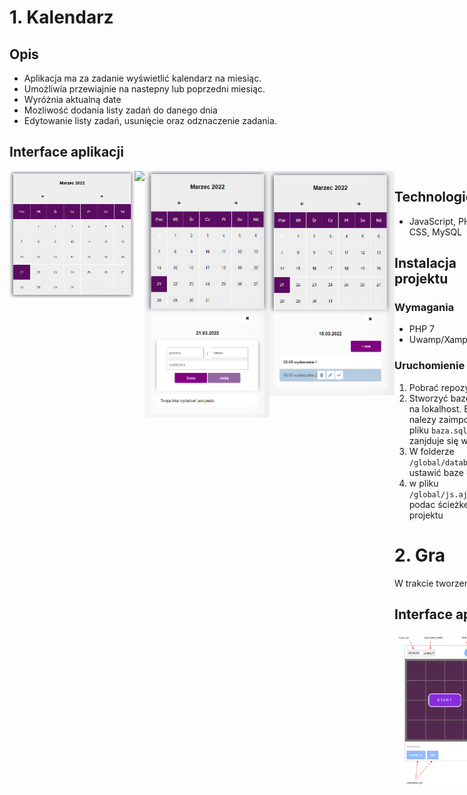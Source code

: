 <!-- # Klika małych projektów JavaScript-HTML-CSS-PHP -->

# 1. Kalendarz
## Opis
* Aplikacja ma za zadanie wyświetlić kalendarz na miesiąc. 
* Umożliwia przewiajnie na nastepny lub poprzedni miesiąc.
* Wyróżnia aktualną date 
* Mozliwość dodania listy zadań do danego dnia
* Edytowanie listy zadań, usunięcie oraz odznaczenie zadania.


## Interface aplikacji
<div style='display: flex; align-items:start'> 
<img src='./global/img/interface/calendar/kalendarz.png' width='200px'>
<img src='./global/img/interface/calendar/kolejnyMiesi%C4%85c.png' width='200px'>
<img src='./global/img/interface/calendar/FormularzDodaniaWydarznia.png' width='200px'>
<img src='./global/img/interface/calendar/NarzedziaZlista_wydarzen.png' width='200px'>
<div>

## Technologie
* JavaScript, PHP, HTML, CSS, MySQL

## Instalacja projektu
### Wymagania 
* PHP 7
* Uwamp/Xampp

### Uruchomienie projektu
1. Pobrać repozytorium
2. Stworzyć baze danych na lokalhost. Baze nalezy zaimportować z pliku ```baza.sql```. Plik zanjduje się w projekcie
3. W folderze ```/global/database/db.php``` ustawić baze danych.
4. w pliku ```/global/js.ajax.js``` podac ścieżke bazowo projektu

<!-- ![image 1](./global/img/interface/kalendarz.png)
![image 1](./global/img/interface/kolejnyMiesi%C4%85c.png)
![image 1](./global/img/interface/FormularzDodaniaWydarznia.png)
![image 1](./global/img/interface/memory_game/v1_memory_game.png)
![image 1](./global/img/interface/memory_game/setGame.png)
![image 1](./global/img/interface/memory_game/Tablica_wynikow.png)
![image 1](./global/img/interface/memory_game/play_game.png)
![image 1](./global/img/interface/memory_game/restart_game.png) -->



# 2. Gra 
W trakcie tworzenia 

## Interface aplikacji
<div style='display: flex; align-items:start'> 
<img src='./global/img/interface/memory_game/v1_memory_game.png' width='200px'>
<img src='./global/img/interface/memory_game/setGame.png' width='200px'>
<img src='./global/img/interface/memory_game/Tablica_wynikow.png' width='200px'>
<img src='./global/img/interface/memory_game/play_game.png' width='200px'>
<img src='./global/img/interface/memory_game/restart_game.png' width='200px'>
<div>



